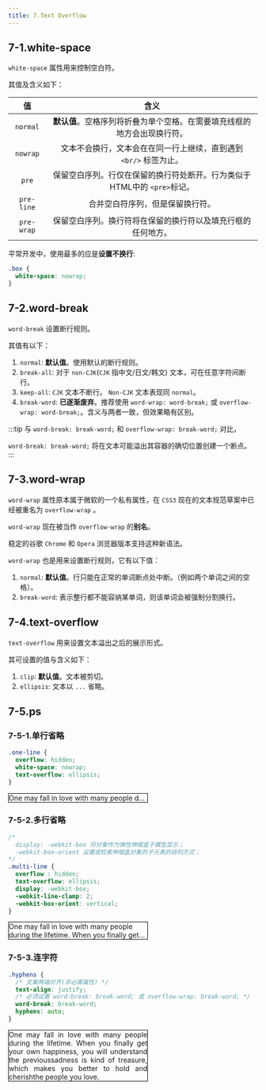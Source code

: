 ```yaml
---
title: 7.Text Overflow
---
```


<style module>
  .box {
    width: 280px;
    border: 1px solid #000;
  }
</style>

## 7-1.white-space

`white-space` 属性用来控制空白符。

其值及含义如下：

|     值     |                             含义                             |
| :--------: | :----------------------------------------------------------: |
|  `normal`  | **默认值**。空格序列将折叠为单个空格。在需要填充线框的地方会出现换行符。 |
|  `nowrap`  | 文本不会换行，文本会在在同一行上继续，直到遇到  `<br/>` 标签为止。 |
|   `pre`    | 保留空白序列。行仅在保留的换行符处断开。行为类似于HTML中的 `<pre>`标记。 |
| `pre-line` |               合并空白符序列，但是保留换行符。               |
| `pre-wrap` | 保留空白序列。换行符将在保留的换行符以及填充行框的任何地方。 |

平常开发中，使用最多的应是**设置不换行**:

```css
.box {
  white-space: nowrap;
}
```

## 7-2.word-break

`word-break` 设置断行规则。

其值有以下：

1. `normal`: **默认值**。使用默认的断行规则。
2. `break-all`: 对于 `non-CJK`(`CJK` 指中文/日文/韩文) 文本，可在任意字符间断行。
3. `keep-all`: `CJK` 文本不断行。 `Non-CJK` 文本表现同 `normal`。
4. `break-word`: **已逐渐废弃**。推荐使用 `word-wrap: word-break;` 或 `overflow-wrap: word-break;`。含义与两者一致，但效果略有区别。

:::tip
与 `word-break: break-word;` 和 `overflow-wrap: break-word;` 对比，

`word-break: break-word;` 将在文本可能溢出其容器的确切位置创建一个断点。
:::

## 7-3.word-wrap

`word-wrap` 属性原本属于微软的一个私有属性，在 `CSS3` 现在的文本规范草案中已经被重名为 `overflow-wrap` 。 

`word-wrap` 现在被当作 `overflow-wrap` 的**别名**。

稳定的谷歌 `Chrome` 和 `Opera` 浏览器版本支持这种新语法。

`word-wrap` 也是用来设置断行规则，它有以下值：

1. `normal`: **默认值**。行只能在正常的单词断点处中断。（例如两个单词之间的空格）。
2. `break-word`: 表示整行都不能容纳某单词，则该单词会被强制分割换行。

## 7-4.text-overflow

`text-overflow` 用来设置文本溢出之后的展示形式。

其可设置的值与含义如下：

1. `clip`: **默认值**。文本被剪切。
2. `ellipsis`: 文本以 `...` 省略。

## 7-5.ps

<style module>
  .one-line {
    overflow: hidden;
    white-space: nowrap;
    text-overflow: ellipsis;
  }
  .multi-line {
    overflow : hidden;
    text-overflow: ellipsis;
    display: -webkit-box;
    -webkit-line-clamp: 2;
    -webkit-box-orient: vertical;
  }
  .hyphens {
    text-align: justify;
    word-break: break-word;
    hyphens: auto;
  }
</style>

### 7-5-1.单行省略

```css
.one-line {
  overflow: hidden;
  white-space: nowrap;
  text-overflow: ellipsis;
}
```

<div class="box one-line">
  One may fall in love with many people during the lifetime. When you finally get your own happiness, you will understand the previoussadness is kind of treasure, which makes you better to hold and cherishthe people you love.
</div>

### 7-5-2.多行省略

```css
/*
  display: -webkit-box 将对象作为弹性伸缩盒子模型显示；
  -webkit-box-orient 设置或检索伸缩盒对象的子元素的排列方式；
*/
.multi-line {
  overflow : hidden;
  text-overflow: ellipsis;
  display: -webkit-box;
  -webkit-line-clamp: 2;
  -webkit-box-orient: vertical;
}
```

<div class="box multi-line">
  One may fall in love with many people during the lifetime. When you finally get your own happiness, you will understand the previoussadness is kind of treasure, which makes you better to hold and cherishthe people you love.
</div>

### 7-5-3.连字符

```css
.hyphens {
  /* 文案两端对齐(非必需属性) */
  text-align: justify;
  /* 必须设置 word-break: break-word; 或 overflow-wrap: break-word; */
  word-break: break-word;
  hyphens: auto;
}
```

<div class="box hyphens">
  One may fall in love with many people during the lifetime. When you finally get your own happiness, you will understand the previoussadness is kind of treasure, which makes you better to hold and cherishthe people you love.
</div>
